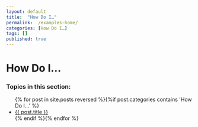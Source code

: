 ```yaml
---
layout: default
title:  "How Do I…"
permalink:  /examples-home/
categories: [How Do I…]
tags: []
published: true
---
```


<div data-type="part" class="hsecpart" data-hederis-type="hsecpart" id="examples-home" data-pi-attrs="id: examples-home" role="doc-part" data-author-name=" " data-book-title=" " title="How Do I&#x2026;"><h1 data-hederis-type="hblkchaptitle" class="hblkchaptitle" id="p8UOEAy6L">How Do I&#8230;</h1><h3>Topics in this section:</h3><ul class="">{% for post in site.posts reversed %}{%if post.categories contains 'How Do I&#8230;' %}<li class=""><a class="" href="{{ post.url }}">{{ post.title }}</a></li>{% endif %}{% endfor %}</ul></div>